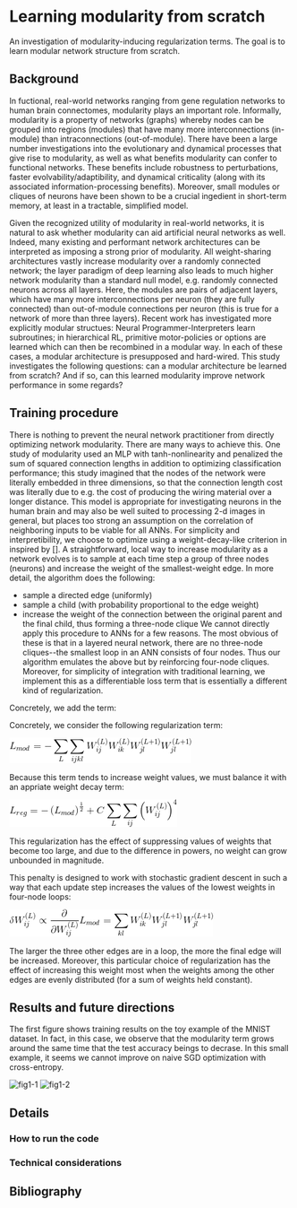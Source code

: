 # Learning modularity from scratch
An investigation of modularity-inducing regularization terms. The goal is to learn modular network structure from scratch.

## Background
In fuctional, real-world networks ranging from gene regulation networks to human brain connectomes, modularity plays an important role. Informally, modularity is a property of networks (graphs) whereby nodes can be grouped into regions (modules) that have many more interconnections (in-module) than intraconnections (out-of-module). There have been a large number investigations into the evolutionary and dynamical processes that give rise to modularity, as well as what benefits modularity can confer to functional networks. These benefits include robustness to perturbations, faster evolvability/adaptibility, and dynamical criticality (along with its associated information-processing benefits). Moreover, small modules or cliques of neurons have been shown to be a crucial ingedient in short-term memory, at least in a tractable, simplified model.

Given the recognized utility of modularity in real-world networks, it is natural to ask whether modularity can aid artificial neural networks as well. Indeed, many existing and performant network architectures can be interpreted as imposing a strong prior of modularity. All weight-sharing architectures vastly increase modularity over a randomly connected network; the layer paradigm of deep learning also leads to much higher network modularity than a standard null model, e.g. randomly connected neurons across all layers. Here, the modules are pairs of adjacent layers, which have many more interconnections per neuron (they are fully connected) than out-of-module connections per neuron (this is true for a network of more than three layers). Recent work has investigated more explicitly modular structues: Neural Programmer-Interpreters learn subroutines; in hierarchical RL, primitive motor-policies or options are learned which can then be recombined in a modular way. In each of these cases, a modular architecture is presupposed and hard-wired. This study investigates the following questions: can a modular architecture be learned from scratch? And if so, can this learned modularity improve network performance in some regards? 

## Training procedure

There is nothing to prevent the neural network practitioner from directly optimizing network modularity. There are many ways to achieve this. One study of modularity used an MLP with tanh-nonlinearity and penalized the sum of squared connection lengths in addition to optimizing classification performance; this study imagined that the nodes of the network were literally embedded in three dimensions, so that the connection length cost was literally due to e.g. the cost of producing the wiring material over a longer distance. This model is appropriate for investigating neurons in the human brain and may also be well suited to processing 2-d images in general, but places too strong an assumption on the correlation of neighboring inputs to be viable for all ANNs. For simplicity and interpretibility, we choose to optimize using a weight-decay-like criterion in inspired by []. A straightforward, local way to increase modularity as a network evolves is to sample at each time step a group of three nodes (neurons) and increase the weight of the smallest-weight edge. In more detail, the algorithm does the following:
- sample a directed edge (uniformly)
- sample a child (with probability proportional to the edge weight)
- increase the weight of the connection between the original parent and the final child, thus forming a three-node clique
We cannot directly apply this procedure to ANNs for a few reasons. The most obvious of these is that in a layered neural network, there are no three-node cliques--the smallest loop in an ANN consists of four nodes. Thus our algorithm emulates the above but by reinforcing four-node cliques. Moreover, for simplicity of integration with traditional learning, we implement this as a differentiable loss term that is essentially a different kind of regularization.

Concretely, we add the term:

Concretely, we consider the following regularization term:

![eq1](https://github.com/AI-RG/modular/blob/master/assets/loss1.gif)

Because this term tends to increase weight values, we must balance it with an appriate weight decay term:

![eq2](https://github.com/AI-RG/modular/blob/master/assets/loss_total.gif)

This regularization has the effect of suppressing values of weights that become too large, and due to the difference in powers, no weight can grow unbounded in magnitude.

This penalty is designed to work with stochastic gradient descent in such a way that each update step increases the values of the lowest weights in four-node loops:

![eq3](https://github.com/AI-RG/modular/blob/master/assets/loss2.gif)

The larger the three other edges are in a loop, the more the final edge will be increased. Moreover, this particular choice of regularization has the effect of increasing this weight most when the weights among the other edges are evenly distributed (for a sum of weights held constant).

## Results and future directions

The first figure shows training results on the toy example of the MNIST dataset. In fact, in this case, we observe that the modularity term grows around the same time that the test accuracy beings to decrase. In this small example, it seems we cannot improve on naive SGD optimization with cross-entropy.

![fig1-1](https://github.com/AI-RG/modular/blob/master/modular/testacc.png)
![fig1-2](https://github.com/AI-RG/modular/blob/master/modular/loops.png)



## Details

### How to run the code

### Technical considerations

## Bibliography
